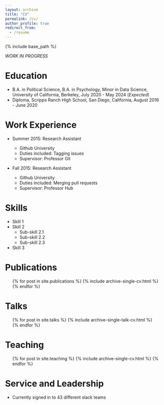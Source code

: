 ```yaml
---
layout: archive
title: "CV"
permalink: /cv/
author_profile: true
redirect_from:
  - /resume
---
```


{% include base_path %}

_WORK IN PROGRESS_

Education
======
* B.A. in Political Science, B.A. in Psychology, Minor in Data Science, University of California, Berkeley, July 2020 - May 2024 (_Expected_)
* Diploma, Scripps Ranch High School, San Diego, California, August 2016 - June 2020

Work Experience
======
* Summer 2015: Research Assistant
  * Github University
  * Duties included: Tagging issues
  * Supervisor: Professor Git

* Fall 2015: Research Assistant
  * Github University
  * Duties included: Merging pull requests
  * Supervisor: Professor Hub
  
Skills
======
* Skill 1
* Skill 2
  * Sub-skill 2.1
  * Sub-skill 2.2
  * Sub-skill 2.3
* Skill 3

Publications
======
  <ul>{% for post in site.publications %}
    {% include archive-single-cv.html %}
  {% endfor %}</ul>
  
Talks
======
  <ul>{% for post in site.talks %}
    {% include archive-single-talk-cv.html %}
  {% endfor %}</ul>
  
Teaching
======
  <ul>{% for post in site.teaching %}
    {% include archive-single-cv.html %}
  {% endfor %}</ul>
  
Service and Leadership
======
* Currently signed in to 43 different slack teams
